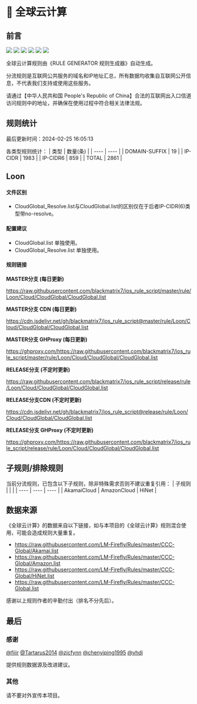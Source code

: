 # 🧸 全球云计算

## 前言

![](https://shields.io/badge/-移除重复规则-ff69b4) ![](https://shields.io/badge/-DOMAIN与DOMAIN--SUFFIX合并-green) ![](https://shields.io/badge/-DOMAIN--SUFFIX间合并-critical) ![](https://shields.io/badge/-DOMAIN与DOMAIN--KEYWORD合并-9cf) ![](https://shields.io/badge/-DOMAIN--SUFFIX与DOMAIN--KEYWORD合并-blue) ![](https://shields.io/badge/-IP--CIDR(6)合并-blueviolet) 

全球云计算规则由《RULE GENERATOR 规则生成器》自动生成。

分流规则是互联网公共服务的域名和IP地址汇总，所有数据均收集自互联网公开信息，不代表我们支持或使用这些服务。

请通过【中华人民共和国 People's Republic of China】合法的互联网出入口信道访问规则中的地址，并确保在使用过程中符合相关法律法规。

## 规则统计

最后更新时间：2024-02-25 16:05:13

各类型规则统计：
| 类型 | 数量(条)  | 
| ---- | ----  |
| DOMAIN-SUFFIX | 19  | 
| IP-CIDR | 1983  | 
| IP-CIDR6 | 859  | 
| TOTAL | 2861  | 


## Loon 

#### 文件区别
- CloudGlobal_Resolve.list与CloudGlobal.list的区别仅在于后者IP-CIDR(6)类型带no-resolve。

#### 配置建议
- CloudGlobal.list 单独使用。
- CloudGlobal_Resolve.list 单独使用。

#### 规则链接
**MASTER分支 (每日更新)**

https://raw.githubusercontent.com/blackmatrix7/ios_rule_script/master/rule/Loon/Cloud/CloudGlobal/CloudGlobal.list

**MASTER分支 CDN (每日更新)**

https://cdn.jsdelivr.net/gh/blackmatrix7/ios_rule_script@master/rule/Loon/Cloud/CloudGlobal/CloudGlobal.list

**MASTER分支 GHProxy (每日更新)**

https://ghproxy.com/https://raw.githubusercontent.com/blackmatrix7/ios_rule_script/master/rule/Loon/Cloud/CloudGlobal/CloudGlobal.list

**RELEASE分支 (不定时更新)**

https://raw.githubusercontent.com/blackmatrix7/ios_rule_script/release/rule/Loon/Cloud/CloudGlobal/CloudGlobal.list

**RELEASE分支CDN (不定时更新)**

https://cdn.jsdelivr.net/gh/blackmatrix7/ios_rule_script@release/rule/Loon/Cloud/CloudGlobal/CloudGlobal.list

**RELEASE分支 GHProxy (不定时更新)**

https://ghproxy.com/https://raw.githubusercontent.com/blackmatrix7/ios_rule_script/release/rule/Loon/Cloud/CloudGlobal/CloudGlobal.list

## 子规则/排除规则

当前分流规则，已包含以下子规则，除非特殊需求否则不建议重复引用：
| 子规则  |  |  | 
| ---- | ---- | ----  |
| AkamaiCloud | AmazonCloud | HiNet  | 


## 数据来源

《全球云计算》的数据来自以下链接，如与本项目的《全球云计算》规则混合使用，可能会造成规则大量重复。

- https://raw.githubusercontent.com/LM-Firefly/Rules/master/CCC-Global/Akamai.list
- https://raw.githubusercontent.com/LM-Firefly/Rules/master/CCC-Global/Amazon.list
- https://raw.githubusercontent.com/LM-Firefly/Rules/master/CCC-Global/HiNet.list
- https://raw.githubusercontent.com/LM-Firefly/Rules/master/CCC-Global.list


感谢以上规则作者的辛勤付出（排名不分先后）。

## 最后

### 感谢

[@fiiir](https://github.com/fiiir) [@Tartarus2014](https://github.com/Tartarus2014) [@zjcfynn](https://github.com/zjcfynn) [@chenyiping1995](https://github.com/chenyiping1995) [@vhdj](https://github.com/vhdj)

提供规则数据源及改进建议。

### 其他

请不要对外宣传本项目。
